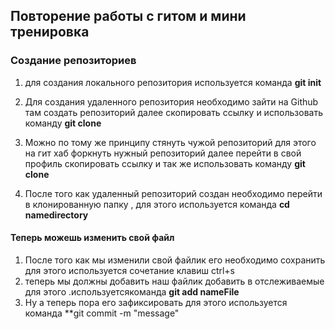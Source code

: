 ## Повторение работы с гитом и мини тренировка

### Создание репозиториев

1. для создания локального репозитория используется команда **git init**

2. Для создания удаленного репозитория необходимо зайти на Github там создать репозиторий
далее скопировать ссылку и использовать команду **git clone**

3. Можно по тому же принципу стянуть чужой репозиторий для этого на гит хаб форкнуть нужный репозиторий далее перейти в свой профиль скопировать ссылку и так же использовать команду **git clone**

4. После того как удаленный репозиторий создан необходимо перейти в клонированную папку , для этого используется команда **cd namedirectory**

#### Теперь можешь изменить свой файл

1. После того как мы изменили свой файлик его необходимо сохранить для этого используется сочетание клавиш ctrl+s 
2. теперь мы должны добавить наш файлик добавить в отслеживаемые для этого .используетсякоманда **git add nameFile** 
3. Ну а теперь пора его зафиксировать для этого используется команда **git commit -m "message"

